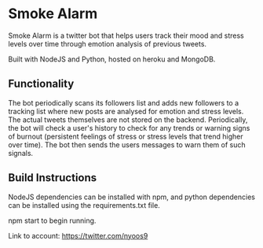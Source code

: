 # Smoke Alarm

Smoke Alarm is a twitter bot that helps users track their mood and stress levels over time through emotion analysis of previous tweets.

Built with NodeJS and Python, hosted on heroku and MongoDB.

## Functionality

The bot periodically scans its followers list and adds new followers to a tracking list where new posts are analysed for emotion and stress levels. The actual tweets themselves are not stored on the backend. Periodically, the bot will check a user's history to check for any trends or warning signs of burnout (persistent feelings of stress or stress levels that trend higher over time). The bot then sends the users messages to warn them of such signals.

## Build Instructions

NodeJS dependencies can be installed with npm, and python dependencies can be installed using the requirements.txt file.

npm start to begin running.

Link to account: https://twitter.com/nyoos9
